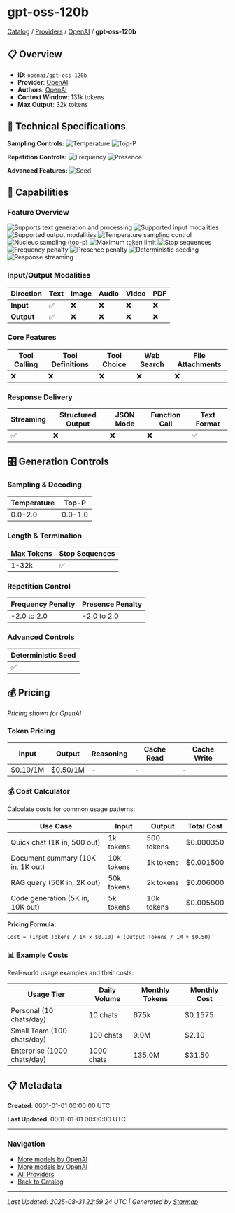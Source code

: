 # gpt-oss-120b
  
[Catalog](../../../../..) / [Providers](../../../..) / [OpenAI](../../..) / **gpt-oss-120b**


## 📋 Overview
  
- **ID**: `openai/gpt-oss-120b`
- **Provider**: [OpenAI](../)
- **Authors**: [OpenAI](../../../authors/openai/)
- **Context Window**: 131k tokens
- **Max Output**: 32k tokens
  
## 🔬 Technical Specifications
  
**Sampling Controls:** ![Temperature](https://img.shields.io/badge/temperature-supported-red) ![Top-P](https://img.shields.io/badge/top__p-supported-red)

**Repetition Controls:** ![Frequency](https://img.shields.io/badge/frequency__penalty-supported-purple) ![Presence](https://img.shields.io/badge/presence__penalty-supported-purple)

**Advanced Features:** ![Seed](https://img.shields.io/badge/seed-deterministic-green)
  
  
## 🎯 Capabilities
  
### Feature Overview
  
![Supports text generation and processing](https://img.shields.io/badge/text-✓-blue) ![Supported input modalities](https://img.shields.io/badge/input-text-teal) ![Supported output modalities](https://img.shields.io/badge/output-text-cyan) ![Temperature sampling control](https://img.shields.io/badge/temperature-core-red) ![Nucleus sampling (top-p)](https://img.shields.io/badge/top__p-core-red) ![Maximum token limit](https://img.shields.io/badge/max__tokens-core-blue) ![Stop sequences](https://img.shields.io/badge/stop-core-blue) ![Frequency penalty](https://img.shields.io/badge/frequency__penalty-core-purple) ![Presence penalty](https://img.shields.io/badge/presence__penalty-core-purple) ![Deterministic seeding](https://img.shields.io/badge/seed-advanced-green) ![Response streaming](https://img.shields.io/badge/streaming-✓-cyan)
  
  
### Input/Output Modalities
  
| Direction | Text | Image | Audio | Video | PDF |
|---------|---------|---------|---------|---------|---------|
| **Input** | ✅ | ❌ | ❌ | ❌ | ❌ |
| **Output** | ✅ | ❌ | ❌ | ❌ | ❌ |

  
### Core Features
  
| Tool Calling | Tool Definitions | Tool Choice | Web Search | File Attachments |
|---------|---------|---------|---------|---------|
| ❌ | ❌ | ❌ | ❌ | ❌ |

  
### Response Delivery
  
| Streaming | Structured Output | JSON Mode | Function Call | Text Format |
|---------|---------|---------|---------|---------|
| ✅ | ❌ | ❌ | ❌ | ✅ |

  
## 🎛️ Generation Controls
  
### Sampling & Decoding
  
| Temperature | Top-P |
|---------|---------|
| 0.0-2.0 | 0.0-1.0 |

  
### Length & Termination
  
| Max Tokens | Stop Sequences |
|---------|---------|
| 1-32k | ✅ |

  
### Repetition Control
  
| Frequency Penalty | Presence Penalty |
|---------|---------|
| -2.0 to 2.0 | -2.0 to 2.0 |

  
### Advanced Controls
  
| Deterministic Seed |
|---------|
| ✅ |

  
## 💰 Pricing
  
*Pricing shown for OpenAI*
  
  
### Token Pricing
  
| Input | Output | Reasoning | Cache Read | Cache Write |
|---------|---------|---------|---------|---------|
| $0.10/1M | $0.50/1M | - | - | - |

  
### 💰 Cost Calculator
  
Calculate costs for common usage patterns:
  
  
| Use Case | Input | Output | Total Cost |
|---------|---------|---------|---------|
| Quick chat (1K in, 500 out) | 1k tokens | 500 tokens | $0.000350 |
| Document summary (10K in, 1K out) | 10k tokens | 1k tokens | $0.001500 |
| RAG query (50K in, 2K out) | 50k tokens | 2k tokens | $0.006000 |
| Code generation (5K in, 10K out) | 5k tokens | 10k tokens | $0.005500 |

  
**Pricing Formula:**
  
```
Cost = (Input Tokens / 1M × $0.10) + (Output Tokens / 1M × $0.50)
```
  
### 📊 Example Costs
  
Real-world usage examples and their costs:
  
  
| Usage Tier | Daily Volume | Monthly Tokens | Monthly Cost |
|---------|---------|---------|---------|
| Personal (10 chats/day) | 10 chats | 675k | $0.1575 |
| Small Team (100 chats/day) | 100 chats | 9.0M | $2.10 |
| Enterprise (1000 chats/day) | 1000 chats | 135.0M | $31.50 |

  
## 📋 Metadata
  
**Created**: 0001-01-01 00:00:00 UTC
  
**Last Updated**: 0001-01-01 00:00:00 UTC
  
  
---
  
  
### Navigation

- [More models by OpenAI](../)
- [More models by OpenAI](../../../../../authors/openai/)
- [All Providers](../../../../../providers)
- [Back to Catalog](../../../../..)


---
_Last Updated: 2025-08-31 22:59:24 UTC | Generated by [Starmap](https://github.com/agentstation/starmap)_
